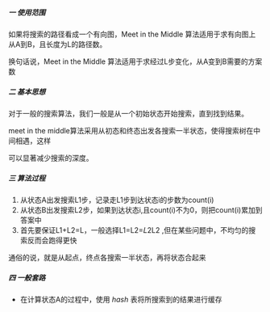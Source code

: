 ##### 一 使用范围

如果将搜索的路径看成一个有向图，Meet in the Middle 算法适用于求有向图上从A到B，且长度为L的路径数。

换句话说，Meet in the Middle 算法适用于求经过L步变化，从A变到B需要的方案数



##### 二 基本思想

对于一般的搜索算法，我们一般是从一个初始状态开始搜索，直到找到结果。

meet in the middle算法采用从初态和终态出发各搜索一半状态，使得搜索树在中间相遇，这样

可以显著减少搜索的深度。



##### 三 算法过程

1. 从状态A出发搜索L1步，记录走L1步到达状态i的步数为count(i)
2. 从状态B出发搜索L2步，如果到达状态i,且count(i)不为0，则把count(i)累加到答案中
3. 首先要保证L1+L2=L，一般选择L1=L2=𝐿2L2 ,但在某些问题中，不均匀的搜索反而会跑得更快

通俗的说，就是从起点，终点各搜索一半状态，再将状态合起来



##### 四 一般套路

* 在计算状态A的过程中，使用 $hash$ 表将所搜索到的结果进行缓存